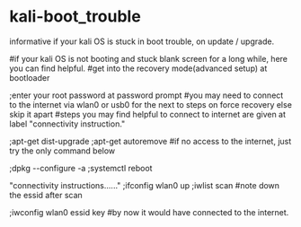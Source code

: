 # kali-boot_trouble
informative if your kali OS is stuck in boot trouble, on update / upgrade.


#if your kali OS is not booting and stuck blank screen for a long while, here you can find helpful.
#get into the recovery mode(advanced setup) at bootloader


;enter your root password at password prompt
#you may need to connect to the internet via wlan0 or usb0 for the next to steps on force recovery else skip it apart
#steps you may find helpful to connect to internet are given at label "connectivity instruction."


;apt-get dist-upgrade
;apt-get autoremove
#if no access to the internet, just try the only command below


;dpkg --configure -a
;systemctl reboot



"connectivity instructions......"
;ifconfig wlan0 up
;iwlist scan
#note down the essid after scan


;iwconfig wlan0 essid <essid-name> key <password>
#by now it would have connected to the internet.
